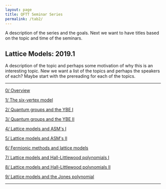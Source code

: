 ```yaml
---
layout: page
title: QFTT Seminar Series
permalink: /tab2/
---
```


A description of the series and the goals. Next we want to have titles based on the topic and time of the seminars.

## Lattice Models: 2019.1

A description of the topic and perhaps some motivation of why this is an interesting topic. New we want a list of the topics and perhaps the speakers of each? Maybe start with the prereading for each of the topics.

---

[0/ Overview](overview.md)

[1/ The six-vertex model](six-vertex-model.md)

[2/ Quantum groups and the YBE I](quantum-groups-ybe-i.md)

[3/ Quantum groups and the YBE II](quantum-groups-ybe-ii.md)

[4/ Lattice models and ASM's I](lattice-models-asms-i.md)

[5/ Lattice models and ASM's II](lattice-models-asms-ii.md)

[6/ Fermionic methods and lattice models](fermionic-methods-lattice-models.md)

[7/ Lattice models and Hall-Littlewood polynomials I](lattice-models-hall-littlewood-polynomials-i.md)

[8/ Lattice models and Hall-Littlewood polynomials II](lattice-models-hall-littlewood-polynomials-ii.md)

[9/ Lattice models and the Jones polynomial](lattice-models-jones-polynomial.md)

---